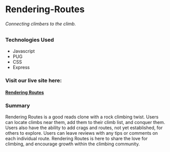 # Rendering-Routes
###### Connecting climbers to the climb.

### Technologies Used
* Javascript
* PUG
* CSS
* Express


### Visit our live site here:
#### [Rendering Routes](https://rendering-routes.herokuapp.com/)

### Summary
Rendering Routes is a good reads clone with a rock climbing twist.
Users can locate climbs near them, add them to their climb list, and conquer them. Users also have the ability to add crags and routes, not yet established, for others to explore. Users can leave reviews with any tips or comments on each individual route. Rendering Routes is here to share the love for climbing, and encourage growth within the climbing community.
